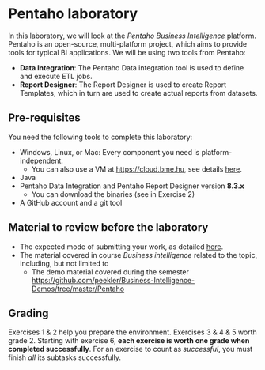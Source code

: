 # Pentaho laboratory

In this laboratory, we will look at the _Pentaho Business Intelligence_ platform. Pentaho is an open-source, multi-platform project, which aims to provide tools for typical BI applications. We will be using two tools from Pentaho:

- **Data Integration**: The Pentaho Data integration tool is used to define and execute ETL jobs.
- **Report Designer**: The Report Designer is used to create Report Templates, which in turn are used to create actual reports from datasets.

## Pre-requisites

You need the following tools to complete this laboratory:

- Windows, Linux, or Mac: Every component you need is platform-independent.
    - You can also use a VM at <https://cloud.bme.hu>, see details [here](bme-cloud-vm-usage.md).
- Java
- Pentaho Data Integration and Pentaho Report Designer version **8.3.x**
    - You can download the binaries (see in Exercise 2)
- A GitHub account and a git tool

## Material to review before the laboratory

- The expected mode of submitting your work, as detailed [here](../GitHub.md).
- The material covered in course _Business intelligence_ related to the topic, including, but not limited to
    - The demo material covered during the semester <https://github.com/peekler/Business-Intelligence-Demos/tree/master/Pentaho>

## Grading

Exercises 1 & 2 help you prepare the environment. Exercises 3 & 4 & 5 worth grade 2. Starting with exercise 6, **each exercise is worth one grade when completed successfully**. For an exercise to count as _successful_, you must finish _all_ its subtasks successfully. 
